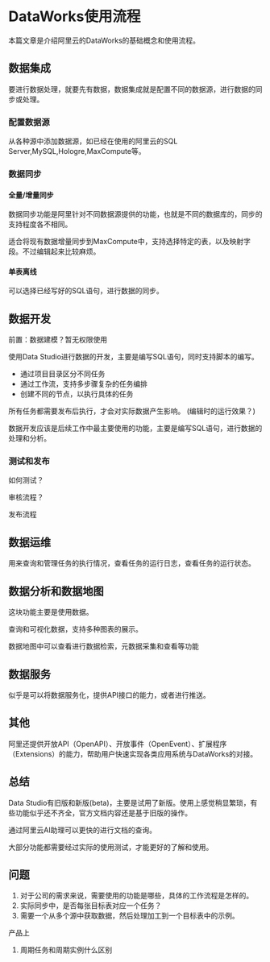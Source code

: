 # DataWorks使用流程

本篇文章是介绍阿里云的DataWorks的基础概念和使用流程。

## 数据集成

要进行数据处理，就要先有数据，数据集成就是配置不同的数据源，进行数据的同步或处理。

### 配置数据源

从各种源中添加数据源，如已经在使用的阿里云的SQL Server,MySQL,Hologre,MaxCompute等。

### 数据同步

#### 全量/增量同步

数据同步功能是阿里针对不同数据源提供的功能，也就是不同的数据库的，同步的支持程度各不相同。

适合将现有数据增量同步到MaxCompute中，支持选择特定的表，以及映射字段。不过编辑起来比较麻烦。

#### 单表离线

可以选择已经写好的SQL语句，进行数据的同步。

## 数据开发

前置：数据建模？暂无权限使用

使用Data Studio进行数据的开发，主要是编写SQL语句，同时支持脚本的编写。

- 通过项目目录区分不同任务
- 通过工作流，支持多步骤复杂的任务编排
- 创建不同的节点，以执行具体的任务

所有任务都需要发布后执行，才会对实际数据产生影响。
(编辑时的运行效果？)

数据开发应该是后续工作中最主要使用的功能，主要是编写SQL语句，进行数据的处理和分析。

### 测试和发布

如何测试？

审核流程？

发布流程

## 数据运维

用来查询和管理任务的执行情况，查看任务的运行日志，查看任务的运行状态。

## 数据分析和数据地图

这块功能主要是使用数据。

查询和可视化数据，支持多种图表的展示。

数据地图中可以查看进行数据检索，元数据采集和查看等功能

## 数据服务

似乎是可以将数据服务化，提供API接口的能力，或者进行推送。

## 其他

阿里还提供开放API（OpenAPI）、开放事件（OpenEvent）、扩展程序（Extensions）的能力，帮助用户快速实现各类应用系统与DataWorks的对接。

## 总结

Data Studio有旧版和新版(beta)，主要是试用了新版。使用上感觉稍显繁琐，有些功能似乎还不齐全，官方文档内容还是基于旧版的操作。

通过阿里云AI助理可以更快的进行文档的查询。

大部分功能都需要经过实际的使用测试，才能更好的了解和使用。

## 问题

1. 对于公司的需求来说，需要使用的功能是哪些，具体的工作流程是怎样的。
2. 实际同步中，是否每张目标表对应一个任务？
3. 需要一个从多个源中获取数据，然后处理加工到一个目标表中的示例。

产品上

1. 周期任务和周期实例什么区别
